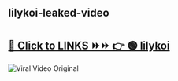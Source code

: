 
 ## lilykoi-leaked-video 

# <h2><a href="https://clipsfans.com/lilykoi&ref=git">🔗 Click to LINKS ⏩⏩ 👉 🟢 lilykoi </a></h2>

<a href="https://clipsfans.com/lilykoi&ref=git" rel="nofollow" data-target="animated-image.originalLink"><img src="https://i.ibb.co.com/xMMVF88/686577567.gif" alt="Viral Video Original" style="max-width: 100%; display: inline-block;" data-target="animated-image.originalImage"></a>
